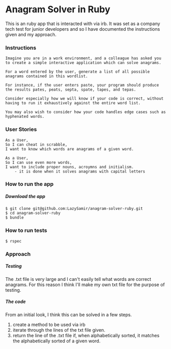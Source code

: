 # Anagram Solver in Ruby
This is an ruby app that is interacted with via irb. It was set as a company tech test for junior developers and so I have documented the instructions given and my approach.

### Instructions
```
Imagine you are in a work environment, and a colleague has asked you to create a simple interactive application which can solve anagrams.

For a word entered by the user, generate a list of all possible anagrams contained in this wordlist.

For instance, if the user enters paste, your program should produce the results pates, peats, septa, spate, tapes, and tepas.

Consider especially how we will know if your code is correct, without having to run it exhaustively against the entire word list.

You may also wish to consider how your code handles edge cases such as hyphenated words.
```

### User Stories

```
As a User, 
So I can cheat in scrabble,
I want to know which words are anagrams of a given word.

As a User, 
So I can use even more words,
I want to include proper nouns, acroymns and initialism.
    - it is done when it solves anagrams with capital letters
```

### How to run the app

##### Download the app
```
$ git clone git@github.com:LazySamir/anagram-solver-ruby.git
$ cd anagram-solver-ruby
$ bundle
```

### How to run tests

`$ rspec`

### Approach
##### Testing 
The .txt file is very large and I can't easily tell what words are correct anagrams. 
For this reason I think I'll make my own txt file for the purpose of testing. 

##### The code
From an initial look, I think this can be solved in a few steps.
1. create a method to be used via irb
2. iterate through the lines of the txt file given.
3. return the line of the .txt file if, when alphabetically sorted, it matches the alphabetically sorted of a given word.